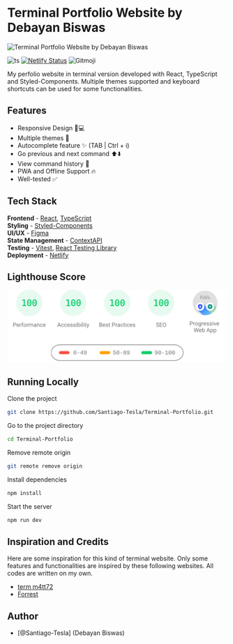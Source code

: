 # Terminal Portfolio Website by Debayan Biswas

![Terminal Portfolio Website by Debayan Biswas](https://github.com/user-attachments/assets/8db8d398-7b41-4b0a-ab17-d8d8692decbb)

![ts](https://badgen.net/badge/Built%20With/TypeScript/blue?style=flat-square)
[![Netlify Status](https://api.netlify.com/api/v1/badges/81fdb91d-c06f-46c2-b18d-dfc6f090f281/deploy-status)](https://terminaldebayanbiswas.netlify.app/)
![Gitmoji](https://img.shields.io/badge/gitmoji-%20😜%20😍-FFDD67.svg?style=flat-square)

My perfolio website in terminal version developed with React, TypeScript and Styled-Components. Multiple themes supported and keyboard shortcuts can be used for some functionalities.

## Features

- Responsive Design 📱💻
- Multiple themes 🎨
- Autocomplete feature ✨ (TAB | Ctrl + i)
- Go previous and next command ⬆️⬇️
- View command history 📖
- PWA and Offline Support 🔥
- Well-tested ✅

## Tech Stack

**Frontend** - [React](https://reactjs.org/), [TypeScript](https://www.typescriptlang.org/)  
**Styling** - [Styled-Components](https://styled-components.com/)  
**UI/UX** - [Figma](https://figma.com/)  
**State Management** - [ContextAPI](https://reactjs.org/docs/context.html)  
**Testing** - [Vitest](https://vitest.dev/), [React Testing Library](https://testing-library.com/)  
**Deployment** - [Netlify](https://app.netlify.com/)

## Lighthouse Score

<p align="center">
<img width="710" alt="Debayan Biswas Terminal Lighthouse Score" src="public/lighthouse-result.svg">
</p>

## Running Locally

Clone the project

```bash
git clone https://github.com/Santiago-Tesla/Terminal-Portfolio.git
```

Go to the project directory

```bash
cd Terminal-Portfolio
```

Remove remote origin

```bash
git remote remove origin
```

Install dependencies

```bash
npm install
```

Start the server

```bash
npm run dev
```

## Inspiration and Credits

Here are some inspiration for this kind of terminal website. Only some features and functionalities are inspired by these following websites. All codes are written on my own.

- [term m4tt72](https://term.m4tt72.com/)
- [Forrest](https://fkcodes.com/)

## Author

- [@Santiago-Tesla] (Debayan Biswas)
